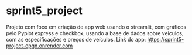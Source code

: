 # sprint5_project
Projeto com foco em criação de app web usando o streamlit, com gráficos pelo Pyplot express e checkbox, usando a base de dados sobre veiculos, com as especificações e preços de veículos.
Link do app: https://sprint5-project-epgn.onrender.com
